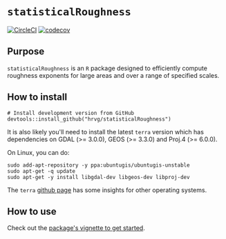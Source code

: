 # `statisticalRoughness`

<!-- [![Build Status](https://travis-ci.com/hrvg/statisticalRoughness.svg?token=Dx1gYTrTiuxgW9Sq3s3q&branch=master)](https://travis-ci.com/hrvg/statisticalRoughness) -->
[![CircleCI](https://circleci.com/gh/hrvg/statisticalRoughness.svg?style=svg)](https://circleci.com/gh/hrvg/statisticalRoughness)
[![codecov](https://codecov.io/gh/hrvg/statisticalRoughness/branch/master/graph/badge.svg?token=8VGWGTXUWG)](https://codecov.io/gh/hrvg/statisticalRoughness)

## Purpose

`statisticalRoughness` is an `R` package designed to efficiently compute roughness exponents for large areas and over a range of specified scales.

## How to install

```
# Install development version from GitHub
devtools::install_github("hrvg/statisticalRoughness")
```

It is also likely you'll need to install the latest `terra` version which has dependencies on GDAL (>= 3.0.0), GEOS (>= 3.3.0) and Proj.4 (>= 6.0.0).

On Linux, you can do:

```
sudo add-apt-repository -y ppa:ubuntugis/ubuntugis-unstable
sudo apt-get -q update
sudo apt-get -y install libgdal-dev libgeos-dev libproj-dev 
```

The `terra` [github page](https://github.com/rspatial/terra) has some insights for other operating systems.

## How to use

Check out the [package's vignette to get started](articles/getting-started.html).